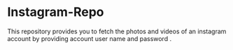 # Instagram-Repo
This repository provides you to fetch the photos and videos of an instagram account by providing account user name and password .
